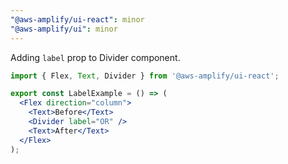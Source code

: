 ```yaml
---
"@aws-amplify/ui-react": minor
"@aws-amplify/ui": minor
---
```


Adding `label` prop to Divider component. 

```jsx
import { Flex, Text, Divider } from '@aws-amplify/ui-react';

export const LabelExample = () => (
  <Flex direction="column">
    <Text>Before</Text>
    <Divider label="OR" />
    <Text>After</Text>
  </Flex>
);
```
